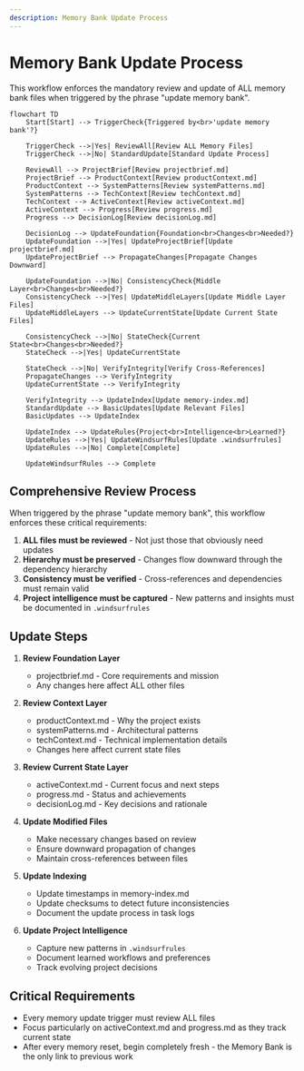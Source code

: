 ```yaml
---
description: Memory Bank Update Process
---
```


# Memory Bank Update Process

This workflow enforces the mandatory review and update of ALL memory bank files when triggered by the phrase "update memory bank".

```mermaid
flowchart TD
    Start[Start] --> TriggerCheck{Triggered by<br>'update memory bank'?}
    
    TriggerCheck -->|Yes| ReviewAll[Review ALL Memory Files]
    TriggerCheck -->|No| StandardUpdate[Standard Update Process]
    
    ReviewAll --> ProjectBrief[Review projectbrief.md]
    ProjectBrief --> ProductContext[Review productContext.md]
    ProductContext --> SystemPatterns[Review systemPatterns.md]
    SystemPatterns --> TechContext[Review techContext.md]
    TechContext --> ActiveContext[Review activeContext.md]
    ActiveContext --> Progress[Review progress.md]
    Progress --> DecisionLog[Review decisionLog.md]
    
    DecisionLog --> UpdateFoundation{Foundation<br>Changes<br>Needed?}
    UpdateFoundation -->|Yes| UpdateProjectBrief[Update projectbrief.md]
    UpdateProjectBrief --> PropagateChanges[Propagate Changes Downward]
    
    UpdateFoundation -->|No| ConsistencyCheck{Middle Layer<br>Changes<br>Needed?}
    ConsistencyCheck -->|Yes| UpdateMiddleLayers[Update Middle Layer Files]
    UpdateMiddleLayers --> UpdateCurrentState[Update Current State Files]
    
    ConsistencyCheck -->|No| StateCheck{Current State<br>Changes<br>Needed?}
    StateCheck -->|Yes| UpdateCurrentState
    
    StateCheck -->|No| VerifyIntegrity[Verify Cross-References]
    PropagateChanges --> VerifyIntegrity
    UpdateCurrentState --> VerifyIntegrity
    
    VerifyIntegrity --> UpdateIndex[Update memory-index.md]
    StandardUpdate --> BasicUpdates[Update Relevant Files]
    BasicUpdates --> UpdateIndex
    
    UpdateIndex --> UpdateRules{Project<br>Intelligence<br>Learned?}
    UpdateRules -->|Yes| UpdateWindsurfRules[Update .windsurfrules]
    UpdateRules -->|No| Complete[Complete]
    
    UpdateWindsurfRules --> Complete
```

## Comprehensive Review Process

When triggered by the phrase "update memory bank", this workflow enforces these critical requirements:

1. **ALL files must be reviewed** - Not just those that obviously need updates
2. **Hierarchy must be preserved** - Changes flow downward through the dependency hierarchy
3. **Consistency must be verified** - Cross-references and dependencies must remain valid
4. **Project intelligence must be captured** - New patterns and insights must be documented in `.windsurfrules`

## Update Steps

1. **Review Foundation Layer**
   - projectbrief.md - Core requirements and mission
   - Any changes here affect ALL other files

2. **Review Context Layer**
   - productContext.md - Why the project exists
   - systemPatterns.md - Architectural patterns
   - techContext.md - Technical implementation details
   - Changes here affect current state files

3. **Review Current State Layer**
   - activeContext.md - Current focus and next steps
   - progress.md - Status and achievements
   - decisionLog.md - Key decisions and rationale

4. **Update Modified Files**
   - Make necessary changes based on review
   - Ensure downward propagation of changes
   - Maintain cross-references between files

5. **Update Indexing**
   - Update timestamps in memory-index.md
   - Update checksums to detect future inconsistencies
   - Document the update process in task logs

6. **Update Project Intelligence**
   - Capture new patterns in `.windsurfrules`
   - Document learned workflows and preferences
   - Track evolving project decisions

## Critical Requirements

- Every memory update trigger must review ALL files
- Focus particularly on activeContext.md and progress.md as they track current state
- After every memory reset, begin completely fresh - the Memory Bank is the only link to previous work
